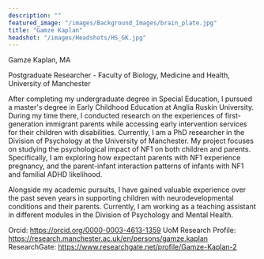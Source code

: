 ```yaml
---
description: ""
featured_image: "/images/Background_Images/brain_plate.jpg"
title: "Gamze Kaplan"
headshot: "/images/Headshots/HS_GK.jpg"
---
```


<!-- ![img](/images/Headshots/HS_CLC2.jpg) -->

Gamze Kaplan, MA

Postgraduate Researcher - Faculty of Biology, Medicine and Health, University of Manchester

After completing my undergraduate degree in Special Education, I pursued a master's degree in Early Childhood Education at Anglia Ruskin University. During my time there, I conducted research on the experiences of first-generation immigrant parents while accessing early intervention services for their children with disabilities. Currently, I am a PhD researcher in the Division of Psychology at the University of Manchester. My project focuses on studying the psychological impact of NF1 on both children and parents. Specifically, I am exploring how expectant parents with NF1 experience pregnancy, and the parent-infant interaction patterns of infants with NF1 and familial ADHD likelihood. 

Alongside my academic pursuits, I have gained valuable experience over the past seven years in supporting children with neurodevelopmental conditions and their parents. Currently, I am working as a teaching assistant in different modules in the Division of Psychology and Mental Health.

 

Orcid: https://orcid.org/0000-0003-4613-1359
UoM Research Profile: https://research.manchester.ac.uk/en/persons/gamze.kaplan
ResearchGate: https://www.researchgate.net/profile/Gamze-Kaplan-2